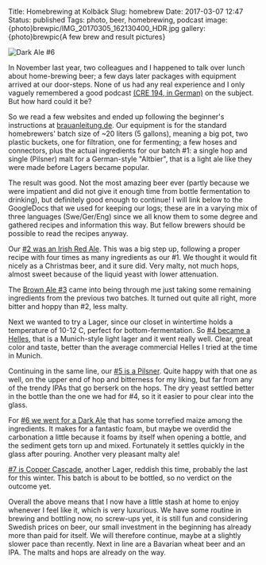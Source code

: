 Title: Homebrewing at Kolbäck
Slug: homebrew
Date: 2017-03-07 12:47
Status: published
Tags: photo, beer, homebrewing, podcast
image: {photo}brewpic/IMG_20170305_162130400_HDR.jpg
gallery: {photo}brewpic{A few brew and result pictures}

![Dark Ale #6]({photo}brewpic/IMG_20170305_162130400_HDR.jpg "Dark Ale #6")

In November last year, two colleagues and I happened to talk over lunch about
home-brewing beer; a few days later packages with equipment arrived at our door-steps.
None of us had any real experience and I only vaguely remembered a good
podcast [(CRE 194, in German)](https://cre.fm/cre194-bier) on the subject. But how hard
could it be?

So we read a few websites and ended up following the beginner's instructions at
[brauanleitung.de](http://www.brauanleitung.de). Our equipment is for the
standard homebrewers' batch size of ~20 liters (5 gallons), meaning a big pot, two
plastic buckets, one for filtration, one for fermenting; a few hoses and
connectors, plus the actual ingredients for our batch #1: a single hop and
single (Pilsner) malt for a German-style "Altbier", that is a light ale like they were
made before Lagers became popular.

The result was good. Not the most amazing beer ever (partly because we
were impatient and did not give it enough time from bottle fermentation to
drinking), but definitely good enough to continue! I will
link below to the GoogleDocs that we used for keeping our logs; these are in a varying
mix of three languages (Swe/Ger/Eng) since we all know them to some degree
and gathered recipes and information this way. But fellow brewers should
be possible to read the recipes anyway.

Our [#2 was an Irish Red
Ale](https://docs.google.com/document/d/1pF_BIUEq_GO53TVvnLBR46v2IYgumLiUCdn5SCajkKo/edit?usp=sharing).
This was a big step up, following a proper recipe with four times as many
ingredients as our #1. We thought it would fit nicely as a Christmas beer, and
it sure did. Very malty, not much hops, almost sweet because of the liquid
yeast with lower attenuation.

The [Brown Ale #3](https://docs.google.com/document/d/1oiA-mvTJhKIJ7aqR6m7m-b7Od4PDG7jG1q_-ouFLShc/edit?usp=sharing)
came into being through me just taking some remaining ingredients from the previous two
batches. It turned out quite all right, more bitter and hoppy than #2, less malty.

Next we wanted to try a Lager, since our closet in wintertime holds a temperature of
10-12 C, perfect for bottom-fermentation. So [#4 became a
Helles](https://docs.google.com/document/d/1s8GXxLPU_0Bh0EAqPhUOL6WUxlLUrReeVa1FiXlwuCc/edit?usp=sharing),
that is a Munich-style light lager and it went really well. Clear, great color and
taste, better than the average commercial Helles I tried at the time in Munich.

Continuing in the same line, our [#5 is a
Pilsner](https://docs.google.com/document/d/1zLygtf3M3LozoNBLfTHpwhjmgkZjtkcy1cG6fgLBAlQ/edit?usp=sharing).
Quite happy with that one as well, on the upper end of hop and bitterness for my liking,
but far from any of the trendy IPAs that go berserk on the hops. The dry yeast settled
better in the bottle than the one we had for #4, so it it easier to pour clear into the
glass.

For [#6 we went for a Dark Ale](https://docs.google.com/document/d/1rR8gBgpKYqsrv83bmIJ0Xn9198qcyPwSNOFok4RyFwE/edit?usp=sharing)
that has some torrefied maize among the ingredients. It makes for a fantastic foam, but
maybe we overdid the carbonation a little because it foams by itself when opening a
bottle, and the sediment gets torn up and mixed. Fortunately it settles quickly
in the glass after pouring. Another very pleasant malty ale!

[#7 is Copper Cascade](https://docs.google.com/document/d/1lJwi0-cplHKjqDs-6yPvbZptPV1IsLeYOQf-EwbowOU/edit?usp=sharing),
another Lager, reddish this time, probably the last for this winter. This batch is about to
be bottled, so no verdict on the outcome yet.

Overall the above means that I now have a little stash at home to enjoy whenever I feel
like it, which is very luxurious. We have some routine in brewing and bottling now, no
screw-ups yet, it
is still fun and considering Swedish prices on beer, our small investment in the beginning has
already more than paid for itself. We will therefore continue, maybe at a slightly slower
pace than recently. Next in line are a Bavarian wheat beer and an IPA. The malts and hops are
already on the way.
